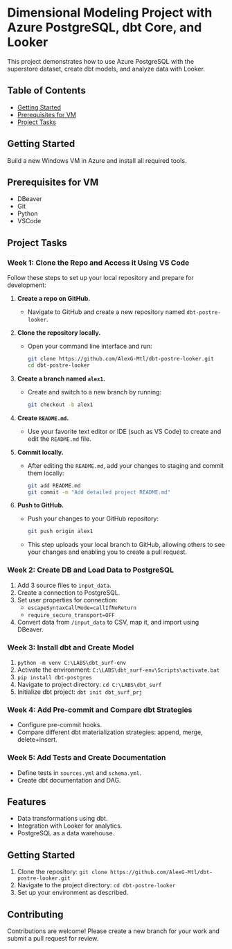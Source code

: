 # Dimensional Modeling Project with Azure PostgreSQL, dbt Core, and Looker

This project demonstrates how to use Azure PostgreSQL with the superstore dataset, create dbt models, and analyze data with Looker.

## Table of Contents
- [Getting Started](#getting-started)
- [Prerequisites for VM](#prerequisites)
- [Project Tasks](#project-tasks)

## Getting Started
Build a new Windows VM in Azure and install all required tools.

## Prerequisites for VM
- DBeaver
- Git
- Python
- VSCode

## Project Tasks
### Week 1: Clone the Repo and Access it Using VS Code
Follow these steps to set up your local repository and prepare for development:

1. **Create a repo on GitHub.**
   - Navigate to GitHub and create a new repository named `dbt-postre-looker`.

2. **Clone the repository locally.**
   - Open your command line interface and run:
     ```bash
     git clone https://github.com/AlexG-Mtl/dbt-postre-looker.git
     cd dbt-postre-looker
     ```

3. **Create a branch named `alex1`.**
   - Create and switch to a new branch by running:
     ```bash
     git checkout -b alex1
     ```

4. **Create `README.md`.**
   - Use your favorite text editor or IDE (such as VS Code) to create and edit the `README.md` file.

5. **Commit locally.**
   - After editing the `README.md`, add your changes to staging and commit them locally:
     ```bash
     git add README.md
     git commit -m "Add detailed project README.md"
     ```

6. **Push to GitHub.**
   - Push your changes to your GitHub repository:
     ```bash
     git push origin alex1
     ```

   - This step uploads your local branch to GitHub, allowing others to see your changes and enabling you to create a pull request.

  

### Week 2: Create DB and Load Data to PostgreSQL
1. Add 3 source files to `input_data`.
2. Create a connection to PostgreSQL.
3. Set user properties for connection:
   - `escapeSyntaxCallMode=callIfNoReturn`
   - `require_secure_transport=OFF`
4. Convert data from `/input_data` to CSV, map it, and import using DBeaver.

### Week 3: Install dbt and Create Model
1. `python -m venv C:\LABS\dbt_surf-env`
2. Activate the environment: `C:\LABS\dbt_surf-env\Scripts\activate.bat`
3. `pip install dbt-postgres`
4. Navigate to project directory: `cd C:\LABS\dbt_surf`
5. Initialize dbt project: `dbt init dbt_surf_prj`

### Week 4: Add Pre-commit and Compare dbt Strategies
- Configure pre-commit hooks.
- Compare different dbt materialization strategies: append, merge, delete+insert.

### Week 5: Add Tests and Create Documentation
- Define tests in `sources.yml` and `schema.yml`.
- Create dbt documentation and DAG.

## Features
- Data transformations using dbt.
- Integration with Looker for analytics.
- PostgreSQL as a data warehouse.

## Getting Started
1. Clone the repository: `git clone https://github.com/AlexG-Mtl/dbt-postre-looker.git`
2. Navigate to the project directory: `cd dbt-postre-looker`
3. Set up your environment as described.

## Contributing
Contributions are welcome! Please create a new branch for your work and submit a pull request for review.
